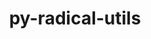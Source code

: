 ---
title: "py-radical-utils"
layout: cache
categories: [package, develop]
meta: {"compilers": ["gcc@=11.4.0", "oneapi@=2024.2.1"], "num_specs": 19, "num_specs_by_stack": {"e4s": 5, "e4s-neoverse-v2": 6, "e4s-oneapi": 6, "root": 19}, "oss": ["ubuntu22.04"], "platforms": ["linux"], "stacks": ["e4s", "e4s-neoverse-v2", "e4s-oneapi", "root"], "targets": ["neoverse_v2", "x86_64_v3"], "versions": ["1.91.1"]}
spec_details: [{"compiler": "oneapi@=2024.2.1", "hash": "2auzcpbfjw5gubn5ubjhzcvvnwz74tp7", "os": "ubuntu22.04", "platform": "linux", "size": "-", "stacks": ["e4s-oneapi", "root"], "target": "x86_64_v3", "variants": ["build_system=python_pip"], "versions": ["1.91.1"]}, {"compiler": "gcc@=11.4.0", "hash": "2sghspxcl2lek3qhxxwc4fa6aigbu7zt", "os": "ubuntu22.04", "platform": "linux", "size": "-", "stacks": ["e4s-neoverse-v2", "root"], "target": "neoverse_v2", "variants": ["build_system=python_pip"], "versions": ["1.91.1"]}, {"compiler": "oneapi@=2024.2.1", "hash": "3qaa7tmwyzd6pevd6fjgi7lo76xs3aob", "os": "ubuntu22.04", "platform": "linux", "size": "-", "stacks": ["e4s-oneapi", "root"], "target": "x86_64_v3", "variants": ["build_system=python_pip"], "versions": ["1.91.1"]}, {"compiler": "gcc@=11.4.0", "hash": "7lns7pxgysfxh3yrfn4wi4bhcpbqzu5b", "os": "ubuntu22.04", "platform": "linux", "size": "-", "stacks": ["e4s", "root"], "target": "x86_64_v3", "variants": ["build_system=python_pip"], "versions": ["1.91.1"]}, {"compiler": "gcc@=11.4.0", "hash": "bjxi2bhalwlat57pz7tk7zkdzrc2yxsp", "os": "ubuntu22.04", "platform": "linux", "size": "-", "stacks": ["e4s", "root"], "target": "x86_64_v3", "variants": ["build_system=python_pip"], "versions": ["1.91.1"]}, {"compiler": "gcc@=11.4.0", "hash": "cj6ll5dg6zajgmtzeouml5gvxmq5ejdv", "os": "ubuntu22.04", "platform": "linux", "size": "-", "stacks": ["e4s-neoverse-v2", "root"], "target": "neoverse_v2", "variants": ["build_system=python_pip"], "versions": ["1.91.1"]}, {"compiler": "gcc@=11.4.0", "hash": "d6d6qswgrsoo2zg7pwfl4r4k7u53apsh", "os": "ubuntu22.04", "platform": "linux", "size": "-", "stacks": ["e4s-neoverse-v2", "root"], "target": "neoverse_v2", "variants": ["build_system=python_pip"], "versions": ["1.91.1"]}, {"compiler": "gcc@=11.4.0", "hash": "ekmpanvskd6ll7kra3rpzlvjoq5dhlqo", "os": "ubuntu22.04", "platform": "linux", "size": "-", "stacks": ["root"], "target": "neoverse_v2", "variants": ["build_system=python_pip"], "versions": ["1.91.1"]}, {"compiler": "gcc@=11.4.0", "hash": "f43etmjttqdwavl4fam5lixa5llqkmga", "os": "ubuntu22.04", "platform": "linux", "size": "-", "stacks": ["e4s-neoverse-v2", "root"], "target": "neoverse_v2", "variants": ["build_system=python_pip"], "versions": ["1.91.1"]}, {"compiler": "gcc@=11.4.0", "hash": "i4oqwuujcof664kl5l7533m6jkfcofg3", "os": "ubuntu22.04", "platform": "linux", "size": "-", "stacks": ["e4s-neoverse-v2", "root"], "target": "neoverse_v2", "variants": ["build_system=python_pip"], "versions": ["1.91.1"]}, {"compiler": "oneapi@=2024.2.1", "hash": "j5klr5gtexajbenfifk74u3pu4ijfqvf", "os": "ubuntu22.04", "platform": "linux", "size": "-", "stacks": ["e4s-oneapi", "root"], "target": "x86_64_v3", "variants": ["build_system=python_pip"], "versions": ["1.91.1"]}, {"compiler": "gcc@=11.4.0", "hash": "kyg3xnj4wrrdhpfe6n2sqol4mcpp7yxt", "os": "ubuntu22.04", "platform": "linux", "size": "-", "stacks": ["e4s-neoverse-v2", "root"], "target": "neoverse_v2", "variants": ["build_system=python_pip"], "versions": ["1.91.1"]}, {"compiler": "gcc@=11.4.0", "hash": "o7yiyerf5bgvf3odjj7uwzwe325kzyvo", "os": "ubuntu22.04", "platform": "linux", "size": "-", "stacks": ["e4s", "root"], "target": "x86_64_v3", "variants": ["build_system=python_pip"], "versions": ["1.91.1"]}, {"compiler": "oneapi@=2024.2.1", "hash": "ofwa7p5yxk4j5pfdg653nbuxt7xhsgkz", "os": "ubuntu22.04", "platform": "linux", "size": "-", "stacks": ["e4s-oneapi", "root"], "target": "x86_64_v3", "variants": ["build_system=python_pip"], "versions": ["1.91.1"]}, {"compiler": "oneapi@=2024.2.1", "hash": "pq2lntjdiyqytan7kj4xrtl6krouydog", "os": "ubuntu22.04", "platform": "linux", "size": "-", "stacks": ["e4s-oneapi", "root"], "target": "x86_64_v3", "variants": ["build_system=python_pip"], "versions": ["1.91.1"]}, {"compiler": "gcc@=11.4.0", "hash": "qalo5or7xui4i3zudi2wkueyze477bzo", "os": "ubuntu22.04", "platform": "linux", "size": "-", "stacks": ["e4s", "root"], "target": "x86_64_v3", "variants": ["build_system=python_pip"], "versions": ["1.91.1"]}, {"compiler": "gcc@=11.4.0", "hash": "xbqiwioaf53bp7xzjyumir3ctxp32o6w", "os": "ubuntu22.04", "platform": "linux", "size": "-", "stacks": ["e4s", "root"], "target": "x86_64_v3", "variants": ["build_system=python_pip"], "versions": ["1.91.1"]}, {"compiler": "oneapi@=2024.2.1", "hash": "xhqm6hhjvlr5sryalumuk4u7ixs2k46h", "os": "ubuntu22.04", "platform": "linux", "size": "-", "stacks": ["e4s-oneapi", "root"], "target": "x86_64_v3", "variants": ["build_system=python_pip"], "versions": ["1.91.1"]}, {"compiler": "gcc@=11.4.0", "hash": "zxdsa5di36qb3algbgifz2g3mxpuyzjc", "os": "ubuntu22.04", "platform": "linux", "size": "-", "stacks": ["root"], "target": "x86_64_v3", "variants": ["build_system=python_pip"], "versions": ["1.91.1"]}]
---